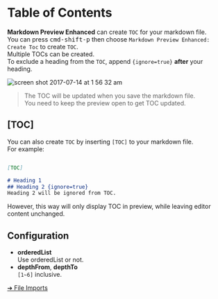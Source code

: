 # Table of Contents
**Markdown Preview Enhanced** can create `TOC` for your markdown file.   
You can press <kbd>cmd-shift-p</kbd> then choose `Markdown Preview Enhanced: Create Toc` to create `TOC`.  
Multiple TOCs can be created.  
To exclude a heading from the `TOC`, append `{ignore=true}` **after** your heading.  

![screen shot 2017-07-14 at 1 56 32 am](https://user-images.githubusercontent.com/1908863/28201657-abf1ac78-6837-11e7-9a08-e785df68e19b.png)

> The TOC will be updated when you save the markdown file.  
> You need to keep the preview open to get TOC updated.  

## [TOC]  
You can also create `TOC` by inserting `[TOC]` to your markdown file.  
For example:  
```markdown  

[TOC]  

# Heading 1
## Heading 2 {ignore=true}
Heading 2 will be ignored from TOC.  
```
However, this way will only display TOC in preview, while leaving editor content unchanged.  

## Configuration  
* **orderedList**  
Use orderedList or not.  
* **depthFrom**, **depthTo**  
`[1~6]` inclusive.   

[➔ File Imports](file-imports.md)
